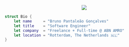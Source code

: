 <p align="center">
  <img src="https://github.com/thompsonemerson/thompsonemerson/raw/master/cover-thompson.png" />
</p>

```swift
struct Bio {
    let name     = "Bruno Pantaleão Gonçalves"
    let title    = "Software Engineer"
    let company  = "Freelance + Full-time @ ABN AMRO"
    let location = "Rotterdam, The Netherlands 🇳🇱"
}
```
